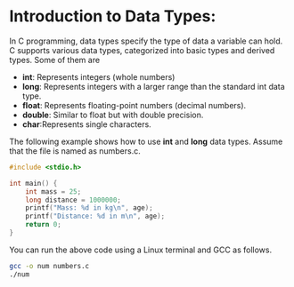 # Introduction to Data Types:

In C programming, data types specify the type of data a variable can hold. C supports various data types, categorized into basic types and derived types. Some of them are 
- **int**: Represents integers (whole numbers)
- **long**: Represents integers with a larger range than the standard int data type.
- **float**: Represents floating-point numbers (decimal numbers).
- **double**: Similar to float but with double precision.
- **char**:Represents single characters.

The following example shows how to use **int** and **long** data types. Assume that the file is named as numbers.c. 
```C
#include <stdio.h>

int main() {
    int mass = 25;
    long distance = 1000000;
    printf("Mass: %d in kg\n", age);
    printf("Distance: %d in m\n", age);
    return 0;
}
```
 You can run the above code using a Linux terminal and GCC as follows.
```bash
gcc -o num numbers.c
./num
```
 
